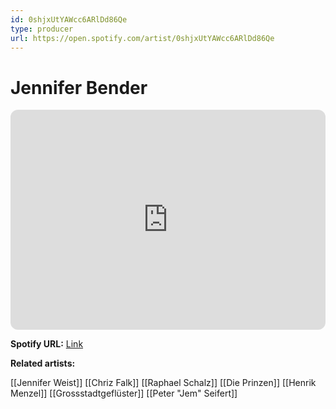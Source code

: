 ```yaml
---
id: 0shjxUtYAWcc6ARlDd86Qe
type: producer
url: https://open.spotify.com/artist/0shjxUtYAWcc6ARlDd86Qe
---
```

# Jennifer Bender

<iframe style="border-radius:12px" src="https://open.spotify.com/embed/artist/0shjxUtYAWcc6ARlDd86Qe" width="100%" height="352" frameBorder="0" allowfullscreen="" allow="autoplay; clipboard-write; encrypted-media; fullscreen; picture-in-picture" loading="lazy"></iframe>

**Spotify URL:** [Link](https://open.spotify.com/artist/0shjxUtYAWcc6ARlDd86Qe)

**Related artists:**

[[Jennifer Weist]]
[[Chriz Falk]]
[[Raphael Schalz]]
[[Die Prinzen]]
[[Henrik Menzel]]
[[Grossstadtgeflüster]]
[[Peter "Jem" Seifert]]
